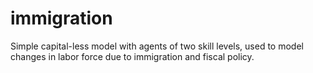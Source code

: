# immigration
Simple capital-less model with agents of two skill levels, used to model changes in labor force due to immigration and fiscal policy.
